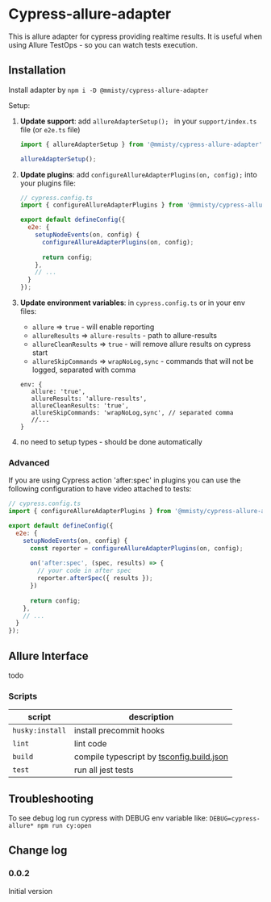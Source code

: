 # Cypress-allure-adapter

This is allure adapter for cypress providing realtime results. 
It is useful when using Allure TestOps - so you can watch tests execution.

## Installation

Install adapter by `npm i -D @mmisty/cypress-allure-adapter`

Setup: 

1. **Update support**: add `allureAdapterSetup(); ` in your `support/index.ts` file (or `e2e.ts` file)
   ```javascript
   import { allureAdapterSetup } from '@mmisty/cypress-allure-adapter';
   
   allureAdapterSetup();
   ```
   
2. **Update plugins**: add `configureAllureAdapterPlugins(on, config);` into your plugins file:

   ```javascript
   // cypress.config.ts
   import { configureAllureAdapterPlugins } from '@mmisty/cypress-allure-adapter/plugins';
   
   export default defineConfig({
     e2e: {
       setupNodeEvents(on, config) {
         configureAllureAdapterPlugins(on, config);
         
         return config;
       },
       // ...
     }
   });
   ```
3. **Update environment variables**: in `cypress.config.ts` or in your env files: 
    - `allure` => `true` - will enable reporting
    - `allureResults` => `allure-results` - path to allure-results
    - `allureCleanResults` => `true` - will remove allure results on cypress start
    - `allureSkipCommands` => `wrapNoLog,sync` - commands that will not be logged, separated with comma
   ```
   env: {
      allure: 'true',
      allureResults: 'allure-results',
      allureCleanResults: 'true',
      allureSkipCommands: 'wrapNoLog,sync', // separated comma
      //...
   }
   ```

4. no need to setup types - should be done automatically
   

### Advanced
If you are using Cypress action 'after:spec' in plugins you 
can use the following configuration to have video attached to tests: 

```javascript
// cypress.config.ts
import { configureAllureAdapterPlugins } from '@mmisty/cypress-allure-adapter/plugins';

export default defineConfig({
  e2e: {
    setupNodeEvents(on, config) {
      const reporter = configureAllureAdapterPlugins(on, config);
      
      on('after:spec', (spec, results) => {
        // your code in after spec
        reporter.afterSpec({ results });
      })
      
      return config;
    },
    // ...
  }
});

```


## Allure Interface

todo

### Scripts

| script          | description                                                                                                                                                 |
|-----------------|-------------------------------------------------------------------------------------------------------------------------------------------------------------|
| `husky:install` | install precommit hooks                                                                                                                                     |
| `lint`          | lint code                                                                                                                                                   |
| `build`         | compile typescript by [tsconfig.build.json](./tsconfig.build.json)                                                                                            |
| `test`          | run all jest tests                                                                                                                                          |

## Troubleshooting

To see debug log run cypress with DEBUG env variable like: `DEBUG=cypress-allure* npm run cy:open`

## Change log

### 0.0.2 
Initial version